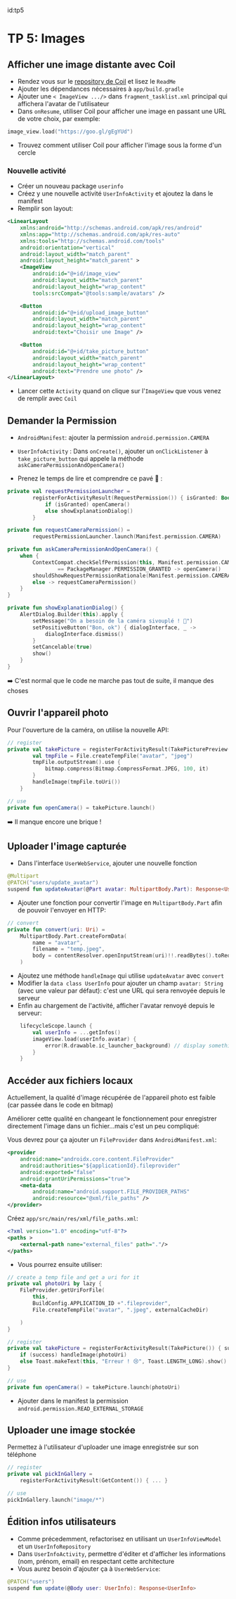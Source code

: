 id:tp5

# TP 5: Images

## Afficher une image distante avec Coil

- Rendez vous sur le [repository de Coil](https://coil-kt.github.io/coil/) et lisez le `ReadMe`
- Ajouter les dépendances nécessaires à `app/build.gradle`
- Ajouter une `< ImageView .../>` dans `fragment_tasklist.xml` principal qui affichera l'avatar de l'utilisateur
- Dans `onResume`, utiliser Coil pour afficher une image en passant une URL de votre choix, par exemple:

```kotlin
image_view.load("https://goo.gl/gEgYUd")
```

- Trouvez comment utiliser Coil pour afficher l'image sous la forme d'un cercle

### Nouvelle activité

- Créer un nouveau package `userinfo`
- Créez y une nouvelle activité `UserInfoActivity` et ajoutez la dans le manifest
- Remplir son layout:

```xml
<LinearLayout 
    xmlns:android="http://schemas.android.com/apk/res/android"
    xmlns:app="http://schemas.android.com/apk/res-auto"
    xmlns:tools="http://schemas.android.com/tools"
    android:orientation="vertical"
    android:layout_width="match_parent"
    android:layout_height="match_parent" >
    <ImageView
        android:id="@+id/image_view"
        android:layout_width="match_parent"
        android:layout_height="wrap_content"
        tools:srcCompat="@tools:sample/avatars" />

    <Button
        android:id="@+id/upload_image_button"
        android:layout_width="match_parent"
        android:layout_height="wrap_content"
        android:text="Choisir une Image" />

    <Button
        android:id="@+id/take_picture_button"
        android:layout_width="match_parent"
        android:layout_height="wrap_content"
        android:text="Prendre une photo" />
</LinearLayout>
```

- Lancer cette `Activity` quand on clique sur l'`ImageView` que vous venez de remplir avec `Coil`

## Demander la Permission

- `AndroidManifest`: ajouter la permission `android.permission.CAMERA`
- `UserInfoActivity` : Dans `onCreate()`, ajouter un `onClickListener` à `take_picture_button` qui appele la méthode `askCameraPermissionAndOpenCamera()`

- Prenez le temps de lire et comprendre ce pavé 🤔 :

```kotlin
private val requestPermissionLauncher =
        registerForActivityResult(RequestPermission()) { isGranted: Boolean ->
            if (isGranted) openCamera()
            else showExplanationDialog()
        }

private fun requestCameraPermission() =
        requestPermissionLauncher.launch(Manifest.permission.CAMERA)

private fun askCameraPermissionAndOpenCamera() {
    when {
        ContextCompat.checkSelfPermission(this, Manifest.permission.CAMERA)
                == PackageManager.PERMISSION_GRANTED -> openCamera()
        shouldShowRequestPermissionRationale(Manifest.permission.CAMERA) -> showExplanationDialog()
        else -> requestCameraPermission()
    }
}

private fun showExplanationDialog() {
    AlertDialog.Builder(this).apply {
        setMessage("On a besoin de la caméra sivouplé ! 🥺")
        setPositiveButton("Bon, ok") { dialogInterface, _ ->
            dialogInterface.dismiss() 
        }
        setCancelable(true)
        show()
    }
}
```

➡️ C'est normal que le code ne marche pas tout de suite, il manque des choses

## Ouvrir l'appareil photo

Pour l'ouverture de la caméra, on utilise la nouvelle API:

```kotlin
// register
private val takePicture = registerForActivityResult(TakePicturePreview()) { bitmap ->
        val tmpFile = File.createTempFile("avatar", "jpeg")
        tmpFile.outputStream().use {
            bitmap.compress(Bitmap.CompressFormat.JPEG, 100, it)
        }
        handleImage(tmpFile.toUri())
    }

// use
private fun openCamera() = takePicture.launch()
```

➡️ Il manque encore une brique !

## Uploader l'image capturée

- Dans l'interface `UserWebService`, ajouter une nouvelle fonction

```kotlin
@Multipart
@PATCH("users/update_avatar")
suspend fun updateAvatar(@Part avatar: MultipartBody.Part): Response<UserInfo>
```

- Ajouter une fonction pour convertir l'image en `MultipartBody.Part` afin de pouvoir l'envoyer en HTTP:

```kotlin
// convert     
private fun convert(uri: Uri) =
    MultipartBody.Part.createFormData(
        name = "avatar",
        filename = "temp.jpeg",
        body = contentResolver.openInputStream(uri)!!.readBytes().toRequestBody()
    )
```

- Ajoutez une méthode `handleImage` qui utilise `updateAvatar` avec `convert`
- Modifier la `data class UserInfo` pour ajouter un champ `avatar: String` (avec une valeur par défaut):  c'est une URL qui sera renvoyée depuis le serveur
- Enfin au chargement de l'activité, afficher l'avatar renvoyé depuis le serveur:

```kotlin
    lifecycleScope.launch {
        val userInfo = ...getInfos()
        imageView.load(userInfo.avatar) {
            error(R.drawable.ic_launcher_background) // display something when image request fails
        }
    }
```

## Accéder aux fichiers locaux

Actuellement, la qualité d'image récupérée de l'appareil photo est faible (car passée dans le code en bitmap)

Améliorer cette qualité en changeant le fonctionnement pour enregistrer directement l'image dans un fichier...mais c'est un peu compliqué:

Vous devrez pour ça ajouter un `FileProvider` dans `AndroidManifest.xml`:

```xml
<provider
    android:name="androidx.core.content.FileProvider"
    android:authorities="${applicationId}.fileprovider"
    android:exported="false"
    android:grantUriPermissions="true">
    <meta-data
        android:name="android.support.FILE_PROVIDER_PATHS"
        android:resource="@xml/file_paths" />
</provider>
```

Créez `app/src/main/res/xml/file_paths.xml`:

```xml
<?xml version="1.0" encoding="utf-8"?>
<paths >
    <external-path name="external_files" path="."/>
</paths>
```

- Vous pourrez ensuite utiliser:

```kotlin
// create a temp file and get a uri for it
private val photoUri by lazy {
    FileProvider.getUriForFile(
        this,
        BuildConfig.APPLICATION_ID +".fileprovider",
        File.createTempFile("avatar", ".jpeg", externalCacheDir)

    )
}

// register
private val takePicture = registerForActivityResult(TakePicture()) { success ->
    if (success) handleImage(photoUri)
    else Toast.makeText(this, "Erreur ! 😢", Toast.LENGTH_LONG).show()
}

// use
private fun openCamera() = takePicture.launch(photoUri)
```

- Ajouter dans le manifest la permission `android.permission.READ_EXTERNAL_STORAGE`

## Uploader une image stockée

Permettez à l'utilisateur d'uploader une image enregistrée sur son téléphone

```kotlin
// register
private val pickInGallery = 
    registerForActivityResult(GetContent()) { ... }

// use
pickInGallery.launch("image/*")
```

## Édition infos utilisateurs

- Comme précedemment, refactorisez en utilisant un `UserInfoViewModel` et un `UserInfoRepository`
- Dans `UserInfoActivity`, permettre d'éditer et d'afficher les informations (nom, prénom, email) en respectant cette architecture
- Vous aurez besoin d'ajouter ça à `UserWebService`:

```kotlin
@PATCH("users")
suspend fun update(@Body user: UserInfo): Response<UserInfo>
```
